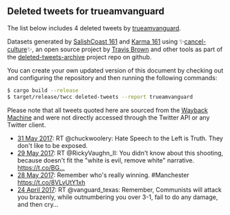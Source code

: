 ## Deleted tweets for trueamvanguard

The list below includes 4 deleted tweets by
[trueamvanguard](https://twitter.com/trueamvanguard).



Datasets generated by [SalishCoast 161](https://twitter.com/SalishCoastA) and [Karma 161](https://twitter.com/KarmaOneSixOne)
using ✨[cancel-culture](https://github.com/travisbrown/cancel-culture)✨, an open source project by [Travis Brown](https://twitter.com/travisbrown) 
and other tools as part of the [deleted-tweets-archive](https://github.com/salcoast/deleted-tweets-archive/) project repo on github.

You can create your own updated version of this document by checking out and configuring the
repository and then running the following commands:

```bash
$ cargo build --release
$ target/release/twcc deleted-tweets --report trueamvanguard
```

Please note that all tweets quoted here are sourced from the
[Wayback Machine](https://web.archive.org) and were not directly accessed through the Twitter API or
any Twitter client.

* [31 May 2017](https://web.archive.org/web/20170531021033/https://twitter.com/TrueAmVanguard/status/869737835791765504): RT @chuckwoolery: Hate Speech to the Left is  Truth. They don't like to be exposed.
* [29 May 2017](https://web.archive.org/web/20170529033758/https://twitter.com/TrueAmVanguard/status/869035059189133313): RT @RickyVaughn_II: You didn't know about this shooting, because doesn't fit the "white is evil, remove white" narrative.   https://t.co/BG…
* [28 May 2017](https://web.archive.org/web/20170528151505/https://twitter.com/TrueAmVanguard/status/868848106498142208): Remember who's really winning. #Manchester https://t.co/8VLvUtY1xh
* [24 April 2017](https://web.archive.org/web/20170424140701/https://twitter.com/TrueAmVanguard/status/856509789534392320): RT @vanguard_texas: Remember, Communists will attack you brazenly, while outnumbering you over 3-1, fail to do any damage, and then cry… 
